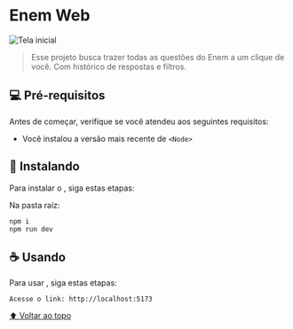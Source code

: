 # Enem Web

<img src="exemplo-image.png" alt="Tela inicial">

> Esse projeto busca trazer todas as questões do Enem a um clique de você. Com histórico de respostas e filtros.

## 💻 Pré-requisitos

Antes de começar, verifique se você atendeu aos seguintes requisitos:
* Você instalou a versão mais recente de `<Node>`

## 🚀 Instalando <enem-app-web>

Para instalar o <enem-app-web>, siga estas etapas:

Na pasta raíz:
```
npm i
npm run dev
```

## ☕ Usando <enem-app-web>

Para usar <enem-app-web>, siga estas etapas:

```
Acesse o link: http://localhost:5173
```

[⬆ Voltar ao topo](#enem-app-web)<br>
